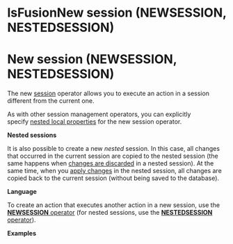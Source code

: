 # lsFusionNew session (NEWSESSION, NESTEDSESSION)

# New session (NEWSESSION, NESTEDSESSION)

The new [session](Change_sessions.md) operator allows you to execute an action in a session different from the current one. 

As with other session management operators, you can explicitly specify [nested local properties](Session-management_30769221.html#Sessionmanagement-nested) for the new session operator.

**Nested sessions**

It is also possible to create a new *nested* session. In this case, all changes that occurred in the current session are copied to the nested session (the same happens when [changes are discarded](Cancel_changes_CANCEL_.md) in a nested session). At the same time, when you [apply changes](Apply_changes_APPLY_.md) in the nested session, all changes are copied back to the current session (without being saved to the database). 

**Language**

To create an action that executes another action in a new session, use the [**NEWSESSION** operator](NEWSESSION_operator.md) (for nested sessions, use the [**NESTEDSESSION** operator](NESTEDSESSION_operator.md)).

**Examples**


